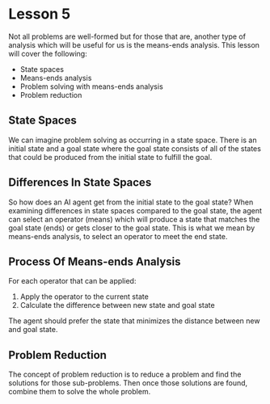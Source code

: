 # Lesson 5

Not all problems are well-formed but for those that are, another type of analysis which will be useful for us is the means-ends analysis. This lesson will cover the following:

- State spaces
- Means-ends analysis
- Problem solving with means-ends analysis
- Problem reduction

## State Spaces

We can imagine problem solving as occurring in a state space. There is an initial state and a goal state where the goal state consists of all of the states that could be produced from the initial state to fulfill the goal.

## Differences In State Spaces

So how does an AI agent get from the initial state to the goal state? When examining differences in state spaces compared to the goal state, the agent can select an operator (means) which will produce a state that matches the goal state (ends) or gets closer to the goal state. This is what we mean by means-ends analysis, to select an operator to meet the end state.

## Process Of Means-ends Analysis

For each operator that can be applied:

1. Apply the operator to the current state
2. Calculate the difference between new state and goal state

The agent should prefer the state that minimizes the distance between new and goal state.

## Problem Reduction

The concept of problem reduction is to reduce a problem and find the solutions for those sub-problems. Then once those solutions are found, combine them to solve the whole problem.
